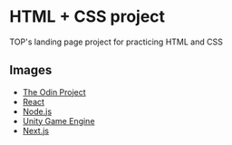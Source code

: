 # HTML + CSS project

TOP's landing page project for practicing HTML and CSS

## Images

- [The Odin Project](https://www.theodinproject.com/)
- [React](https://en.wikipedia.org/wiki/React_(software))
- [Node.js](https://en.wikipedia.org/wiki/Node.js)
- [Unity Game Engine](https://en.wikipedia.org/wiki/Unity_(game_engine))
- [Next.js](https://en.wikipedia.org/wiki/Next.js)